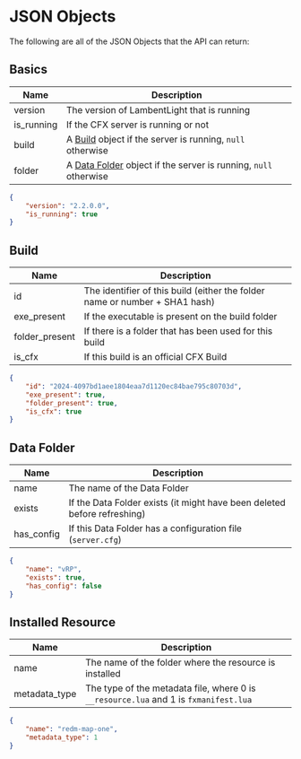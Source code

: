 # JSON Objects

The following are all of the JSON Objects that the API can return:

## Basics

| Name       | Description                                                                     |
| ---------- | ------------------------------------------------------------------------------- |
| version    | The version of LambentLight that is running                                     |
| is_running | If the CFX server is running or not                                             |
| build      | A [Build](#build) object if the server is running, `null` otherwise             |
| folder     | A [Data Folder](#data-folder) object if the server is running, `null` otherwise |

```json
{
    "version": "2.2.0.0",
    "is_running": true
}
```

## Build

| Name           | Description                                                                 |
| -------------- | --------------------------------------------------------------------------- |
| id             | The identifier of this build (either the folder name or number + SHA1 hash) |
| exe_present    | If the executable is present on the build folder                            |
| folder_present | If there is a folder that has been used for this build                      |
| is_cfx         | If this build is an official CFX Build                                      |

```json
{
    "id": "2024-4097bd1aee1804eaa7d1120ec84bae795c80703d",
    "exe_present": true,
    "folder_present": true,
    "is_cfx": true
}
```

## Data Folder

| Name       | Description                                                              |
| ---------- | ------------------------------------------------------------------------ |
| name       | The name of the Data Folder                                              |
| exists     | If the Data Folder exists (it might have been deleted before refreshing) |
| has_config | If this Data Folder has a configuration file (`server.cfg`)              |

```json
{
    "name": "vRP",
    "exists": true,
    "has_config": false
}
```

## Installed Resource

| Name          | Description                                                                          |
| ------------- | ------------------------------------------------------------------------------------ |
| name          | The name of the folder where the resource is installed                               |
| metadata_type | The type of the metadata file, where 0 is `__resource.lua` and 1 is `fxmanifest.lua` |

```json
{
    "name": "redm-map-one",
    "metadata_type": 1
}
```
